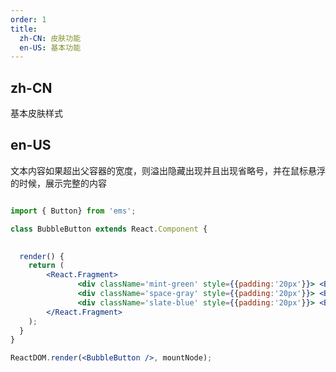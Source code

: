 ```yaml
---
order: 1
title:
  zh-CN: 皮肤功能
  en-US: 基本功能
---
```

## zh-CN

基本皮肤样式

## en-US

文本内容如果超出父容器的宽度，则溢出隐藏出现并且出现省略号，并在鼠标悬浮的时候，展示完整的内容

````jsx

import { Button} from 'ems';

class BubbleButton extends React.Component {
  

  render() {
    return (
        <React.Fragment>
               <div className='mint-green' style={{padding:'20px'}}> <Button >薄荷绿</Button></div>
               <div className='space-gray' style={{padding:'20px'}}> <Button >深空灰</Button></div>
               <div className='slate-blue' style={{padding:'20px'}}> <Button >石板蓝</Button></div>
        </React.Fragment>
    );
  }
}

ReactDOM.render(<BubbleButton />, mountNode);
````
